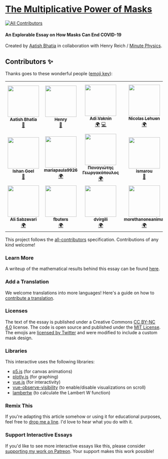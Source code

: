 # [The Multiplicative Power of Masks](https://aatishb.com/maskmath/)
<!-- ALL-CONTRIBUTORS-BADGE:START - Do not remove or modify this section -->
[![All Contributors](https://img.shields.io/badge/all_contributors-19-orange.svg?style=flat-square)](#contributors-)
<!-- ALL-CONTRIBUTORS-BADGE:END -->

#### An Explorable Essay on How Masks Can End COVID-19
Created by [Aatish Bhatia](https://aatishb.com/) in collaboration with Henry Reich / [Minute Physics](http://www.youtube.com/minutephysics).

## Contributors ✨

Thanks goes to these wonderful people ([emoji key](https://allcontributors.org/docs/en/emoji-key)):

<!-- ALL-CONTRIBUTORS-LIST:START - Do not remove or modify this section -->
<!-- prettier-ignore-start -->
<!-- markdownlint-disable -->
<table>
  <tr>
    <td align="center"><a href="https://aatishb.com"><img src="https://avatars2.githubusercontent.com/u/1878638?v=4" width="100px;" alt=""/><br /><sub><b>Aatish Bhatia</b></sub></a><br /><a href="#maintenance-aatishb" title="Maintenance">🚧</a></td>
    <td align="center"><a href="https://github.com/reichhen"><img src="https://avatars0.githubusercontent.com/u/3393273?v=4" width="100px;" alt=""/><br /><sub><b>Henry</b></sub></a><br /><a href="#ideas-reichhen" title="Ideas, Planning, & Feedback">🤔</a></td>
    <td align="center"><a href="https://github.com/DeepSpace2"><img src="https://avatars1.githubusercontent.com/u/6841988?v=4" width="100px;" alt=""/><br /><sub><b>Adi Vaknin</b></sub></a><br /><a href="#translation-DeepSpace2" title="Translation">🌍</a> <a href="https://github.com/aatishb/maskmath/commits?author=DeepSpace2" title="Code">💻</a></td>
    <td align="center"><a href="http://nicolas.lehuen.com/"><img src="https://avatars1.githubusercontent.com/u/69256?v=4" width="100px;" alt=""/><br /><sub><b>Nicolas Lehuen</b></sub></a><br /><a href="#translation-nlehuen" title="Translation">🌍</a></td>
    <td align="center"><a href="https://github.com/albannabla"><img src="https://avatars0.githubusercontent.com/u/52819459?v=4" width="100px;" alt=""/><br /><sub><b>Alban nablA</b></sub></a><br /><a href="#translation-albannabla" title="Translation">🌍</a></td>
    <td align="center"><a href="https://github.com/gnegrelligarcia"><img src="https://avatars1.githubusercontent.com/u/71154843?v=4" width="100px;" alt=""/><br /><sub><b>gnegrelligarcia</b></sub></a><br /><a href="#translation-gnegrelligarcia" title="Translation">🌍</a> <a href="https://github.com/aatishb/maskmath/issues?q=author%3Agnegrelligarcia" title="Bug reports">🐛</a></td>
    <td align="center"><a href="https://github.com/ulkar-aghayeva"><img src="https://avatars0.githubusercontent.com/u/11365706?v=4" width="100px;" alt=""/><br /><sub><b>Ulkar Aghayeva</b></sub></a><br /><a href="#translation-ulkar-aghayeva" title="Translation">🌍</a></td>
  </tr>
  <tr>
    <td align="center"><a href="https://github.com/quackduck"><img src="https://avatars0.githubusercontent.com/u/38882631?v=4" width="100px;" alt=""/><br /><sub><b>Ishan Goel</b></sub></a><br /><a href="https://github.com/aatishb/maskmath/commits?author=quackduck" title="Documentation">📖</a></td>
    <td align="center"><a href="https://github.com/mariapaula9926"><img src="https://avatars1.githubusercontent.com/u/71100538?v=4" width="100px;" alt=""/><br /><sub><b>mariapaula9926</b></sub></a><br /><a href="#translation-mariapaula9926" title="Translation">🌍</a></td>
    <td align="center"><a href="https://pankgeorg.com"><img src="https://avatars1.githubusercontent.com/u/8681967?v=4" width="100px;" alt=""/><br /><sub><b>Παναγιώτης Γεωργακόπουλος</b></sub></a><br /><a href="#translation-pankgeorg" title="Translation">🌍</a></td>
    <td align="center"><a href="https://github.com/ismarou"><img src="https://avatars2.githubusercontent.com/u/33368247?v=4" width="100px;" alt=""/><br /><sub><b>ismarou</b></sub></a><br /><a href="https://github.com/aatishb/maskmath/pulls?q=is%3Apr+reviewed-by%3Aismarou" title="Reviewed Pull Requests">👀</a></td>
    <td align="center"><a href="https://github.com/progproc"><img src="https://avatars1.githubusercontent.com/u/47752037?v=4" width="100px;" alt=""/><br /><sub><b>progproc</b></sub></a><br /><a href="#translation-progproc" title="Translation">🌍</a></td>
    <td align="center"><a href="https://github.com/professor-k"><img src="https://avatars2.githubusercontent.com/u/572940?v=4" width="100px;" alt=""/><br /><sub><b>Andriy Kvasnytsya</b></sub></a><br /><a href="#translation-professor-k" title="Translation">🌍</a> <a href="https://github.com/aatishb/maskmath/commits?author=professor-k" title="Code">💻</a></td>
    <td align="center"><a href="https://github.com/elybin"><img src="https://avatars0.githubusercontent.com/u/4969689?v=4" width="100px;" alt=""/><br /><sub><b>khakim assidiqi</b></sub></a><br /><a href="#translation-elybin" title="Translation">🌍</a></td>
  </tr>
  <tr>
    <td align="center"><a href="https://github.com/alisabzevari"><img src="https://avatars1.githubusercontent.com/u/826242?v=4" width="100px;" alt=""/><br /><sub><b>Ali Sabzevari</b></sub></a><br /><a href="#translation-alisabzevari" title="Translation">🌍</a></td>
    <td align="center"><a href="https://github.com/fbuters"><img src="https://avatars1.githubusercontent.com/u/70638081?v=4" width="100px;" alt=""/><br /><sub><b>fbuters</b></sub></a><br /><a href="#translation-fbuters" title="Translation">🌍</a></td>
    <td align="center"><a href="https://github.com/dvirgili"><img src="https://avatars3.githubusercontent.com/u/67393500?v=4" width="100px;" alt=""/><br /><sub><b>dvirgili</b></sub></a><br /><a href="#translation-dvirgili" title="Translation">🌍</a></td>
    <td align="center"><a href="https://github.com/morethanoneanimal"><img src="https://avatars3.githubusercontent.com/u/1583799?v=4" width="100px;" alt=""/><br /><sub><b>morethanoneanimal</b></sub></a><br /><a href="#translation-morethanoneanimal" title="Translation">🌍</a></td>
    <td align="center"><a href="https://github.com/kasiarzynaLu"><img src="https://avatars1.githubusercontent.com/u/66224340?v=4" width="100px;" alt=""/><br /><sub><b>kasiarzynaLu</b></sub></a><br /><a href="#translation-kasiarzynaLu" title="Translation">🌍</a></td>
  </tr>
</table>

<!-- markdownlint-enable -->
<!-- prettier-ignore-end -->
<!-- ALL-CONTRIBUTORS-LIST:END -->

This project follows the [all-contributors](https://github.com/all-contributors/all-contributors) specification. Contributions of any kind welcome!

### Learn More
A writeup of the mathematical results behind this essay can be found [here](https://github.com/aatishb/maskmath/blob/master/model/mathmodel.ipynb).

### Add a Translation
We welcome translations into more languages! Here's a guide on how to [contribute a translation](https://github.com/aatishb/maskmath/issues/4).

### Licenses
The text of the essay is published under a Creative Commons [CC BY-NC 4.0](https://creativecommons.org/licenses/by-nc/4.0/) license. The code is open source and published under the [MIT License](https://github.com/aatishb/maskmath/blob/master/LICENSE). The emojis are [licensed by Twitter](https://twemoji.twitter.com/) and were modified to include a custom mask design. 

### Libraries
This interactive uses the following libraries:
- [p5.js](https://p5js.org/) (for canvas animations)
- [plotly.js](https://plotly.com/javascript/) (for graphing)
- [vue.js](https://vuejs.org/) (for interactivity)
- [vue-observe-visibility](https://github.com/Akryum/vue-observe-visibility) (to enable/disable visualizations on scroll)
- [lambertw](https://github.com/protobi/lambertw) (to calculate the Lambert W function)

### Remix This

If you're adapting this article somehow or using it for educational purposes, feel free to [drop me a line](https://aatishb.com/). I'd love to hear what you do with it.

### Support Interactive Essays

If you'd like to see more interactive essays like this, please consider [supporting my work on Patreon](https://www.patreon.com/aatishb). Your support makes this work possible!
